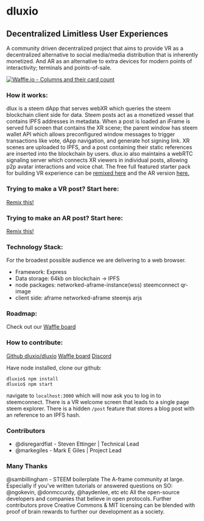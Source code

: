 # dluxio
## Decentralized Limitless User Experiences

A community driven decentralized project that aims to provide VR as a decentralized alternative to social media/media distribution that is inherently monetized. And AR as an alternative to extra devices for modern points of interactivity; terminals and points-of-sale.

[![Waffle.io - Columns and their card count](https://badge.waffle.io/dluxio/dluxio.svg?columns=all)](https://waffle.io/dluxio/dluxio)

### How it works:

dlux is a steem dApp that serves webXR which queries the steem blockchain client side for data. Steem posts act as a monetized vessel that contains IPFS addresses in metadata. When a post is loaded an iFrame is served full screen that contains the XR scene; the parent window has steem wallet API which allows preconfigured window messages to trigger transactions like vote, dApp navigation, and generate hot signing link. XR scenes are uploaded to IPFS, and a post containing their static references are inserted into the blockchain by users. dlux.io also maintains a webRTC signaling server which connects XR viewers in individual posts, allowing p2p avatar interactions and voice chat. The free full featured starter pack for building VR experience can be [remixed here](https://glitch.com/edit/#!/cheerful-suggestion) and the AR version [here.](https://glitch.com/edit/#!/pollen-gem)

### Trying to make a VR post? Start here:
[Remix this!](https://glitch.com/edit/#!/cheerful-suggestion)

### Trying to make an AR post? Start here:
[Remix this!](https://glitch.com/edit/#!/pollen-gem)

### Technology Stack:
For the broadest possible audience we are delivering to a web browser.

* Framework: Express
* Data storage: 64kb on blockchain -> IPFS
* node packages: networked-aframe-instance(wss) steemconnect qr-image
* client side: aframe networked-aframe steemjs arjs

### Roadmap:

Check out our [Waffle board](https://waffle.io/dluxio/dluxio/join)

### How to contribute:

[Github dluxio/dluxio](https://github.com/dluxio/dluxio)
[Waffle board](https://waffle.io/dluxio/dluxio/join)
[Discord](https://discord.gg/Beeb38j)

Have node installed, clone our github:
```
dluxio$ npm install
dluxio$ npm start
```
navigate to `localhost:3000` which will now ask you to log in to steemconnect.
There is a VR welcome screen that leads to a single page steem explorer. There is a hidden `/post` feature that stores a blog post with an reference to an IPFS hash.

### Contributors

* @disregardfiat - Steven Ettinger | Technical Lead
* @markegiles - Mark E Giles | Project Lead

### Many Thanks
@sambillingham - STEEM boilerplate
The A-frame community at large. Especially if you've written tutorials or answered questions on SO:
@ngokevin, @donmccurdy, @haydenlee, etc etc
All the open-source developers and companies that believe in open protocols.
Further contributors prove Creative Commons & MIT licensing can be blended with proof of brain rewards to further our development as a society.
